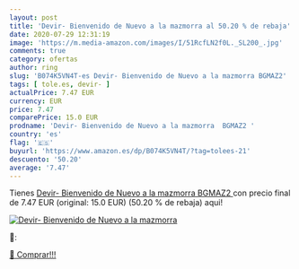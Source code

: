 ```yaml
---
layout: post
title: 'Devir- Bienvenido de Nuevo a la mazmorra al 50.20 % de rebaja'
date: 2020-07-29 12:31:19
image: 'https://m.media-amazon.com/images/I/51RcfLN2f0L._SL200_.jpg'
comments: true
category: ofertas
author: ring
slug: 'B074K5VN4T-es Devir- Bienvenido de Nuevo a la mazmorra BGMAZ2'
tags: [ tole.es, devir- ]
actualPrice: 7.47 EUR
currency: EUR
price: 7.47
comparePrice: 15.0 EUR
prodname: 'Devir- Bienvenido de Nuevo a la mazmorra  BGMAZ2 '
country: 'es'
flag: '🇪🇸'
buyurl: 'https://www.amazon.es/dp/B074K5VN4T/?tag=tolees-21'
descuento: '50.20'
average: '7.47'
---
```


Tienes [Devir- Bienvenido de Nuevo a la mazmorra  BGMAZ2 ](https://www.amazon.es/dp/B074K5VN4T/?tag=tolees-21) con precio final de  7.47 EUR (original: 15.0 EUR) (50.20 %  de rebaja) aqui!

[![Devir- Bienvenido de Nuevo a la mazmorra](https://m.media-amazon.com/images/I/51RcfLN2f0L._SL200_.jpg)](https://www.amazon.es/dp/B074K5VN4T/?tag=tolees-21)

🔎:


[🛒 Comprar!!!](https://www.amazon.es/dp/B074K5VN4T/?tag=tolees-21)
